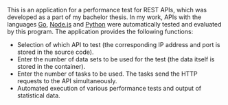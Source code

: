 This is an application for a performance test for REST APIs, which was developed as a part of my bachelor thesis. In my work, APIs with the languages [Go](https://github.com/AndreasWeber87/RestAPI_Go), [Node.js](https://github.com/AndreasWeber87/RestAPI_NodeJS) and [Python](https://github.com/AndreasWeber87/RestAPI_Python) were automatically tested and evaluated by this program.
The application provides the following functions:
- Selection of which API to test (the corresponding IP address and port is stored in the source code).
- Enter the number of data sets to be used for the test (the data itself is stored in the container).
- Enter the number of tasks to be used. The tasks send the HTTP requests to the API simultaneously.
- Automated execution of various performance tests and output of statistical data.

